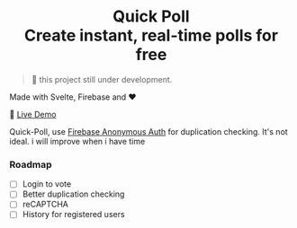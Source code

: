 <h1 align="center">
  Quick Poll <br>
	Create instant, real-time polls for free
</h1>

> 🚨 this project still under development.

Made with Svelte, Firebase and ❤

🚀 [Live Demo](https://quickpoll.now.sh/)

Quick-Poll, use [Firebase Anonymous Auth](https://quickpoll.now.sh/) for duplication checking. It's not ideal. i will improve when i have time

### Roadmap

- [ ] Login to vote
- [ ] Better duplication checking
- [ ] reCAPTCHA
- [ ] History for registered users
